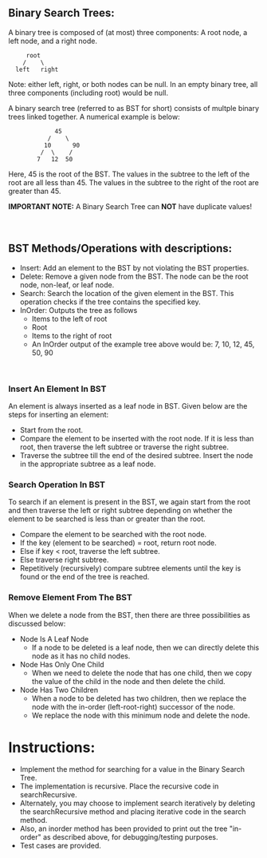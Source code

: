 ## Binary Search Trees:

A binary tree is composed of (at most) three components: A root node, a left node, and a right node.

```
     root
    /    \
  left   right
```

Note: either left, right, or both nodes can be null. In an empty binary tree, all three components (including root) would be null.

A binary search tree (referred to as BST for short) consists of multple binary trees linked together. A numerical example is below:

```
             45 
           /    \ 
          10      90 
         /  \    /   
        7   12  50 
```

Here, 45 is the root of the BST. The values in the subtree to the left of the root
are all less than 45. The values in the subtree to the right of the root are greater
than 45.

**IMPORTANT NOTE:** A Binary Search Tree can **NOT** have duplicate values!  
<br />
<br />

## BST Methods/Operations with descriptions:
- Insert: Add an element to the BST by not violating the BST properties.
- Delete: Remove a given node from the BST. The node can be the root node, non-leaf, or leaf node.
- Search: Search the location of the given element in the BST. This operation checks if the tree contains the specified key.
- InOrder: Outputs the tree as follows
  - Items to the left of root
  - Root
  - Items to the right of root
  - An InOrder output of the example tree above would be: 7, 10, 12, 45, 50, 90
<br />

### Insert An Element In BST
An element is always inserted as a leaf node in BST. Given below are the steps for inserting an element:
- Start from the root.
- Compare the element to be inserted with the root node. If it is less than root, then traverse the left subtree or traverse the right subtree.
- Traverse the subtree till the end of the desired subtree. Insert the node in the appropriate subtree as a leaf node.

### Search Operation In BST
To search if an element is present in the BST, we again start from the root and then traverse the left or right subtree depending on whether the element to be searched is less than or greater than the root.
- Compare the element to be searched with the root node.
- If the key (element to be searched) = root, return root node.
- Else if key < root, traverse the left subtree.
- Else traverse right subtree.
- Repetitively (recursively) compare subtree elements until the key is found or the end of the tree is reached.

### Remove Element From The BST
When we delete a node from the BST, then there are three possibilities as discussed below:
- Node Is A Leaf Node
  - If a node to be deleted is a leaf node, then we can directly delete this node as it has no child nodes.
- Node Has Only One Child
  - When we need to delete the node that has one child, then we copy the value of the child in the node and then delete the child.
- Node Has Two Children
  - When a node to be deleted has two children, then we replace the node with the in-order (left-root-right) successor of the node. 
  - We replace the node with this minimum node and delete the node.


# Instructions:

- Implement the method for searching for a value in the Binary Search Tree.
- The implementation is recursive. Place the recursive code in searchRecursive.
- Alternately, you may choose to implement search iteratively by deleting the searchRecursive method and placing iterative code in the search method.
- Also, an inorder method has been provided to print out the tree "in-order" as described above, for debugging/testing purposes.
- Test cases are provided.